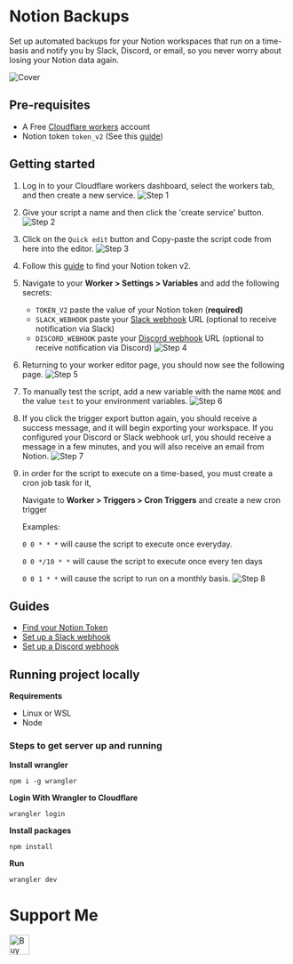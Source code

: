 # Notion Backups

Set up automated backups for your Notion workspaces that run on a time-basis and notify you by Slack, Discord, or email, so you never worry about losing your Notion data again.

![Cover](./assets/light.png)

## Pre-requisites

- A Free [Cloudflare workers](https://dash.cloudflare.com/sign-up) account
- Notion token `token_v2` (See this [guide](https://www.notion.so/Find-Your-Notion-Token-5da17a8df27a4fb290e9e3b5d9ba89c4))

## Getting started

1. Log in to your Cloudflare workers dashboard, select the workers tab, and then create a new service.
   ![Step 1](./assets/guide_1.png)

2. Give your script a name and then click the 'create service' button.
   ![Step 2](./assets/guide_2.png)

3. Click on the `Quick edit` button and Copy-paste the script code from here into the editor.
   ![Step 3](./assets/guide_3.png)

4. Follow this [guide](https://www.notion.so/Find-Your-Notion-Token-5da17a8df27a4fb290e9e3b5d9ba89c4) to find your Notion token v2.

5. Navigate to your **Worker > Settings > Variables** and add the following secrets:

   - `TOKEN_V2` paste the value of your Notion token (**required)**
   - `SLACK_WEBHOOK` paste your [Slack webhook](https://api.slack.com/messaging/webhooks#posting_with_webhooks) URL (optional to receive notification via Slack)
   - `DISCORD_WEBHOOK` paste your [Discord webhook](https://support.discord.com/hc/en-us/articles/228383668-Intro-to-Webhooks) URL (optional to receive notification via Discord)
     ![Step 4](./assets/guide_4.png)

6. Returning to your worker editor page, you should now see the following page.
   ![Step 5](./assets/guide_5.png)
7. To manually test the script, add a new variable with the name `MODE` and the value `test` to your environment variables.
   ![Step 6](./assets/guide_6.png)
8. If you click the trigger export button again, you should receive a success message, and it will begin exporting your workspace. If you configured your Discord or Slack webhook url, you should receive a message in a few minutes, and you will also receive an email from Notion.
   ![Step 7](./assets/guide_7.png)
9. in order for the script to execute on a time-based, you must create a cron job task for it,

   Navigate to **Worker > Triggers > Cron Triggers** and create a new cron trigger

   Examples:

   `0 0 * * *` will cause the script to execute once everyday.

   `0 0 */10 * *` will cause the script to execute once every ten days

   `0 0 1 * *` will cause the script to run on a monthly basis.
   ![Step 8](./assets/guide_8.png)

## Guides

- [Find your Notion Token](https://www.notion.so/Find-Your-Notion-Token-5da17a8df27a4fb290e9e3b5d9ba89c4)
- [Set up a Slack webhook](https://api.slack.com/messaging/webhooks#posting_with_webhooks)
- [Set up a Discord webhook](https://support.discord.com/hc/en-us/articles/228383668-Intro-to-Webhooks)

## Running project locally

**Requirements**

- Linux or WSL
- Node

### Steps to get server up and running

**Install wrangler**

```
npm i -g wrangler
```

**Login With Wrangler to Cloudflare**

```
wrangler login
```

**Install packages**

```
npm install
```

**Run**

```
wrangler dev
```

# Support Me

<a href='https://ko-fi.com/M4M37F1UV' target='_blank'><img height='36' style='border:0px;height:36px;' src='https://cdn.ko-fi.com/cdn/kofi1.png?v=3' border='0' alt='Buy Me a Coffee at ko-fi.com' /></a>
